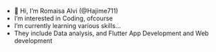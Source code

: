 - 👋 Hi, I’m Romaisa Alvi (@Hajime711)
- I’m interested in Coding, ofcourse
- I’m currently learning various skills...
- They include Data analysis, and Flutter App Development and Web development 

